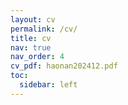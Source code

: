 ```yaml
---
layout: cv
permalink: /cv/
title: cv
nav: true
nav_order: 4
cv_pdf: haonan202412.pdf
toc:
  sidebar: left
---
```

